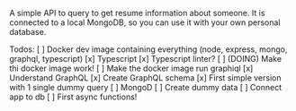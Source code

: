 A simple API to query to get resume information about someone. It is connected to a local MongoDB, so you can use it with your own personal database.

Todos:
[ ] Docker dev image containing everything (node, express, mongo, graphql, typescript)
	[x] Typescript
	[x] Typescript linter?
	[ ] (DOING) Make thi docker image work!
[ ] Make the docker image run graphiql
[x] Understand GraphQL
[x] Create GraphQL schema
[x] First simple version with 1 single dummy query
[ ] MongoD
	[ ] Create dummy data
	[ ] Connect app to db
	[ ] First async functions!